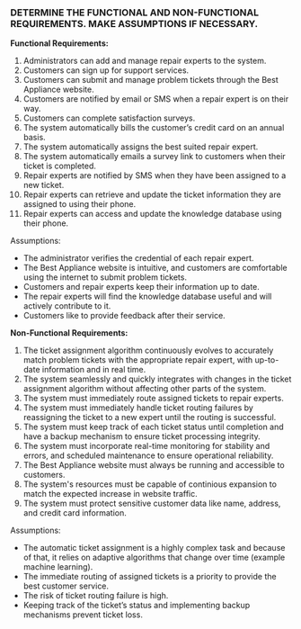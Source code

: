 ### DETERMINE THE FUNCTIONAL AND NON-FUNCTIONAL REQUIREMENTS. MAKE ASSUMPTIONS IF NECESSARY.

**Functional Requirements:**

1. Administrators can add and manage repair experts to the system.
2. Customers can sign up for support services.
3. Customers can submit and manage problem tickets through the Best Appliance website.
4. Customers are notified by email or SMS when a repair expert is on their way.
5. Customers can complete satisfaction surveys.
6. The system automatically bills the customer’s credit card on an annual basis.
7. The system automatically assigns the best suited repair expert.
8. The system automatically emails a survey link to customers when their ticket is completed.
9. Repair experts are notified by SMS when they have been assigned to a new ticket.
10. Repair experts can retrieve and update the ticket information they are assigned to using their phone.
11. Repair experts can access and update the knowledge database using their phone.

Assumptions:

- The administrator verifies the credential of each repair expert.
- The Best Appliance website is intuitive, and customers are comfortable using the internet to submit problem tickets.
- Customers and repair experts keep their information up to date.
- The repair experts will find the knowledge database useful and will actively contribute to it.
- Customers like to provide feedback after their service.

**Non-Functional Requirements:**

1. The ticket assignment algorithm continuously evolves to accurately match problem tickets with the appropriate repair expert, with up-to-date information and in real time. 
2. The system seamlessly and quickly integrates with changes in the ticket assignment algorithm without affecting other parts of the system.
3. The system must immediately route assigned tickets to repair experts.
4. The system must immediately handle ticket routing failures by reassigning the ticket to a new expert until the routing is successful.
5. The system must keep track of each ticket status until completion and have a backup mechanism to ensure ticket processing integrity.
6. The system must incorporate real-time monitoring for stability and errors, and scheduled maintenance to ensure operational reliability.
7. The Best Appliance website must always be running and accessible to customers.
8. The system's resources must be capable of continious expansion to match the expected increase in website traffic.
9. The system must protect sensitive customer data like name, address, and credit card information.

Assumptions:

- The automatic ticket assignment is a highly complex task and because of that, it relies on adaptive algorithms that change over time (example machine learning).
- The immediate routing of assigned tickets is a priority to provide the best customer service.
- The risk of ticket routing failure is high.
- Keeping track of the ticket’s status and implementing backup mechanisms prevent ticket loss.
